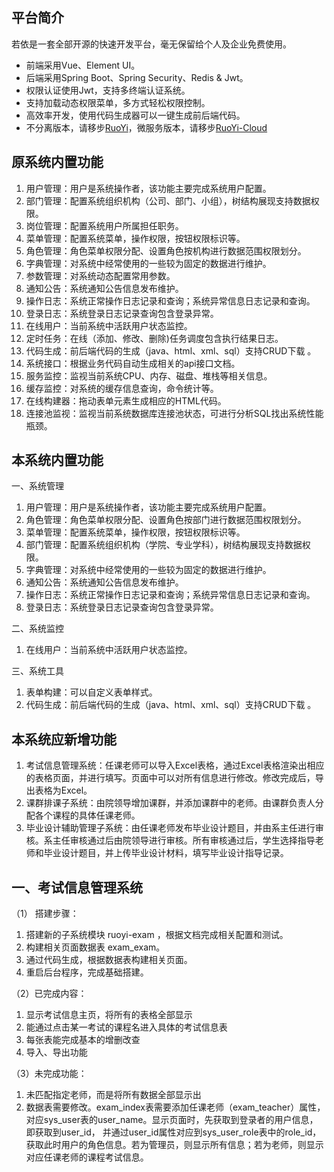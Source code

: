 ## 平台简介

若依是一套全部开源的快速开发平台，毫无保留给个人及企业免费使用。

* 前端采用Vue、Element UI。
* 后端采用Spring Boot、Spring Security、Redis & Jwt。
* 权限认证使用Jwt，支持多终端认证系统。
* 支持加载动态权限菜单，多方式轻松权限控制。
* 高效率开发，使用代码生成器可以一键生成前后端代码。
* 不分离版本，请移步[RuoYi](https://gitee.com/y_project/RuoYi)，微服务版本，请移步[RuoYi-Cloud](https://gitee.com/y_project/RuoYi-Cloud)

## 原系统内置功能

1.  用户管理：用户是系统操作者，该功能主要完成系统用户配置。
2.  部门管理：配置系统组织机构（公司、部门、小组），树结构展现支持数据权限。
3.  岗位管理：配置系统用户所属担任职务。
4.  菜单管理：配置系统菜单，操作权限，按钮权限标识等。
5.  角色管理：角色菜单权限分配、设置角色按机构进行数据范围权限划分。
6.  字典管理：对系统中经常使用的一些较为固定的数据进行维护。
7.  参数管理：对系统动态配置常用参数。
8.  通知公告：系统通知公告信息发布维护。
9.  操作日志：系统正常操作日志记录和查询；系统异常信息日志记录和查询。
10. 登录日志：系统登录日志记录查询包含登录异常。
11. 在线用户：当前系统中活跃用户状态监控。
12. 定时任务：在线（添加、修改、删除)任务调度包含执行结果日志。
13. 代码生成：前后端代码的生成（java、html、xml、sql）支持CRUD下载 。
14. 系统接口：根据业务代码自动生成相关的api接口文档。
15. 服务监控：监视当前系统CPU、内存、磁盘、堆栈等相关信息。
16. 缓存监控：对系统的缓存信息查询，命令统计等。
17. 在线构建器：拖动表单元素生成相应的HTML代码。
18. 连接池监视：监视当前系统数据库连接池状态，可进行分析SQL找出系统性能瓶颈。

## 本系统内置功能
一、系统管理
1.  用户管理：用户是系统操作者，该功能主要完成系统用户配置。
2.  角色管理：角色菜单权限分配、设置角色按部门进行数据范围权限划分。
3.  菜单管理：配置系统菜单，操作权限，按钮权限标识等。
4.  部门管理：配置系统组织机构（学院、专业学科），树结构展现支持数据权限。
5.  字典管理：对系统中经常使用的一些较为固定的数据进行维护。
6.  通知公告：系统通知公告信息发布维护。
7.  操作日志：系统正常操作日志记录和查询；系统异常信息日志记录和查询。
8.  登录日志：系统登录日志记录查询包含登录异常。

二、系统监控
1.  在线用户：当前系统中活跃用户状态监控。

三、系统工具
1.  表单构建：可以自定义表单样式。
2.  代码生成：前后端代码的生成（java、html、xml、sql）支持CRUD下载 。

## 本系统应新增功能

1.  考试信息管理系统：任课老师可以导入Excel表格，通过Excel表格渲染出相应的表格页面，并进行填写。页面中可以对所有信息进行修改。修改完成后，导出表格为Excel。
2.  课群排课子系统：由院领导增加课群，并添加课群中的老师。由课群负责人分配各个课程的具体任课老师。
3.  毕业设计辅助管理子系统：由任课老师发布毕业设计题目，并由系主任进行审核。系主任审核通过后由院领导进行审核。所有审核通过后，学生选择指导老师和毕业设计题目，并上传毕业设计材料，填写毕业设计指导记录。

## 一、考试信息管理系统
（1） 搭建步骤：
1.  搭建新的子系统模块 ruoyi-exam ，根据文档完成相关配置和测试。
2.  构建相关页面数据表 exam_exam。
3.  通过代码生成，根据数据表构建相关页面。
4.  重启后台程序，完成基础搭建。

（2）已完成内容：
1.  显示考试信息主页，将所有的表格全部显示
2.  能通过点击某一考试的课程名进入具体的考试信息表
3.  每张表能完成基本的增删改查
4.  导入、导出功能

（3）未完成功能：
1.  未匹配指定老师，而是将所有数据全部显示出
2.  数据表需要修改。exam_index表需要添加任课老师（exam_teacher）属性，对应sys_user表的user_name。显示页面时，先获取到登录者的用户信息，即获取到user_id，
    并通过user_id属性对应到sys_user_role表中的role_id，获取此时用户的角色信息。若为管理员，则显示所有信息；若为老师，则显示对应任课老师的课程考试信息。
